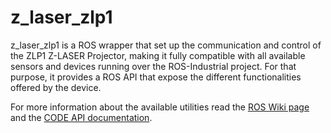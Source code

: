 # z_laser_zlp1

z_laser_zlp1 is a ROS wrapper that set up the communication and control of the ZLP1 Z-LASER Projector, making it fully compatible with all available sensors and devices running over the ROS-Industrial project. For that purpose, it provides a ROS API that expose the different functionalities offered by the device.

For more information about the available utilities read the [ROS Wiki page](http://wiki.ros.org/z_laser_zlp1) and the [CODE API documentation](http://docs.ros.org/en/melodic/api/z_laser_zlp1/html/).